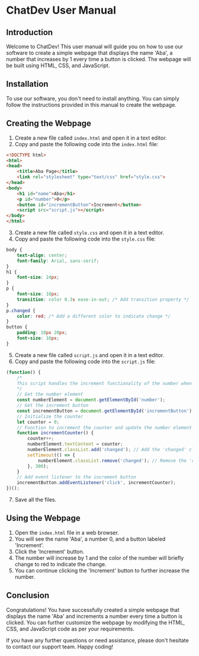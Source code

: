 # ChatDev User Manual

## Introduction

Welcome to ChatDev! This user manual will guide you on how to use our software to create a simple webpage that displays the name 'Aba', a number that increases by 1 every time a button is clicked. The webpage will be built using HTML, CSS, and JavaScript.

## Installation

To use our software, you don't need to install anything. You can simply follow the instructions provided in this manual to create the webpage.

## Creating the Webpage

1. Create a new file called `index.html` and open it in a text editor.
2. Copy and paste the following code into the `index.html` file:

```html
<!DOCTYPE html>
<html>
<head>
    <title>Aba Page</title>
    <link rel="stylesheet" type="text/css" href="style.css">
</head>
<body>
    <h1 id="name">Aba</h1>
    <p id="number">0</p>
    <button id="incrementButton">Increment</button>
    <script src="script.js"></script>
</body>
</html>
```

3. Create a new file called `style.css` and open it in a text editor.
4. Copy and paste the following code into the `style.css` file:

```css
body {
    text-align: center;
    font-family: Arial, sans-serif;
}
h1 {
    font-size: 24px;
}
p {
    font-size: 18px;
    transition: color 0.3s ease-in-out; /* Add transition property */
}
p.changed {
    color: red; /* Add a different color to indicate change */
}
button {
    padding: 10px 20px;
    font-size: 16px;
}
```

5. Create a new file called `script.js` and open it in a text editor.
6. Copy and paste the following code into the `script.js` file:

```js
(function() {
    /*
    This script handles the increment functionality of the number when the button is clicked.
    */
    // Get the number element
    const numberElement = document.getElementById('number');
    // Get the increment button
    const incrementButton = document.getElementById('incrementButton');
    // Initialize the counter
    let counter = 0;
    // Function to increment the counter and update the number element
    function incrementCounter() {
        counter++;
        numberElement.textContent = counter;
        numberElement.classList.add('changed'); // Add the 'changed' class
        setTimeout(() => {
            numberElement.classList.remove('changed'); // Remove the 'changed' class after a delay
        }, 300);
    }
    // Add event listener to the increment button
    incrementButton.addEventListener('click', incrementCounter);
})();
```

7. Save all the files.

## Using the Webpage

1. Open the `index.html` file in a web browser.
2. You will see the name 'Aba', a number 0, and a button labeled 'Increment'.
3. Click the 'Increment' button.
4. The number will increase by 1 and the color of the number will briefly change to red to indicate the change.
5. You can continue clicking the 'Increment' button to further increase the number.

## Conclusion

Congratulations! You have successfully created a simple webpage that displays the name 'Aba' and increments a number every time a button is clicked. You can further customize the webpage by modifying the HTML, CSS, and JavaScript code as per your requirements.

If you have any further questions or need assistance, please don't hesitate to contact our support team. Happy coding!